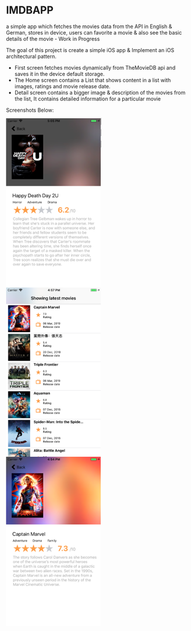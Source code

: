# IMDBAPP
a simple app which fetches the movies data from the API in English & German, stores in device, users can favorite a movie &amp; also see the basic details of the movie - Work in Progress

The goal of this project is create a simple iOS app & Implement an iOS architectural pattern.

- First screen fetches movies dynamically from TheMovieDB api and saves it in the device default storage.
- The Home screen contains a List that shows content in a list with images, ratings and movie release date.
- Detail screen contains a bigger image & description of the movies from the list, It contains detailed information for a particular movie

Screenshots Below: 

<a href="#" style="border: 1px solid #ccc"><img src="https://github.com/tosinonikute/IMDBAPP/blob/master/images/SimulatorScreenShot1.png" align="left" width="260" ></a>

<a href="#" style="border: 1px solid #ccc"><img src="https://github.com/tosinonikute/IMDBAPP/blob/master/images/SimulatorScreenShot2.png" align="left" width="260" ></a>

<a href="#" style="border: 1px solid #ccc"><img src="https://github.com/tosinonikute/IMDBAPP/blob/master/images/SimulatorScreenShot3.png" align="left" width="260" ></a>

